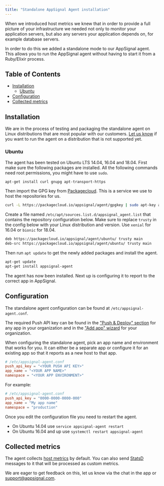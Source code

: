 ```yaml
---
title: "Standalone AppSignal Agent installation"
---
```


When we introduced host metrics we knew that in order to provide a full picture of your infrastructure we needed not only to monitor your application servers, but also any servers your application depends on, for example database servers.

In order to do this we added a standalone mode to our AppSignal agent. This allows you to run the AppSignal agent without having to start it from a Ruby/Elixir process.

## Table of Contents

- [Installation](#installation)
  - [Ubuntu](#ubuntu)
- [Configuration](#configuration)
- [Collected metrics](#collected-metrics)

## Installation

We are in the process of testing and packaging the standalone agent on Linux distributions that are most popular with our customers. [Let us know](mailto:support@appsignal.com) if you want to run the agent on a distribution that is not supported yet.

### Ubuntu

The agent has been tested on Ubuntu LTS 14.04, 16.04 and 18.04. First make sure the following packages are installed. All the following commands need root permissions, you might have to use `sudo`.

```bash
apt-get install curl gnupg apt-transport-https
```

Then import the GPG key from [Packagecloud](https://packagecloud.io). This is a service we use to host the repositories for us.

```bash
curl -L https://packagecloud.io/appsignal/agent/gpgkey | sudo apt-key add -
```

Create a file named `/etc/apt/sources.list.d/appsignal_agent.list` that contains the repository configuration below. Make sure to replace `trusty` in the config below with your Linux distribution and version. Use `xenial` for 16.04 or `bionic` for 18.04.

```bash
deb https://packagecloud.io/appsignal/agent/ubuntu/ trusty main
deb-src https://packagecloud.io/appsignal/agent/ubuntu/ trusty main
```

Then run `apt update` to get the newly added packages and install the agent.

```bash
apt-get update
apt-get install appsignal-agent
```

The agent has now been installed. Next up is configuring it to report to the correct app in AppSignal.

## Configuration

The standalone agent configuration can be found at `/etc/appsignal-agent.conf`.

The required Push API key can be found in the ["Push & Deploy" section](https://appsignal.com/redirect-to/app?to=info) for any app in your organization and in the ["Add app" wizard](https://appsignal.com/redirect-to/app?to=sites/new) for your organization.

When configuring the standalone agent, pick an app name and environment that works for you. It can either be a separate app or configure it for an existing app so that it reports as a new host to that app.

```conf
# /etc/appsignal-agent.conf
push_api_key = "<YOUR PUSH API KEY>"
app_name = "<YOUR APP NAME>"
namespace = "<YOUR APP ENVIRONMENT>"
```

For example:

```conf
# /etc/appsignal-agent.conf
push_api_key = "0000-0000-0000-000"
app_name = "My app name"
namespace = "production"
```

Once you edit the configuration file you need to restart the agent.

- On Ubuntu 14.04 use `service appsignal-agent restart`
- On Ubuntu 16.04 and up use `systemctl restart appsignal-agent`

## Collected metrics

The agent collects [host metrics](/metrics/host.html) by default. You can also send [StatsD](/standalone-agent/statsd.html) messages to it that will be processed as custom metrics.

We are eager to get feedback on this, let us know via the chat in the app or [support@appsignal.com](mailto:support@appsignal.com).
